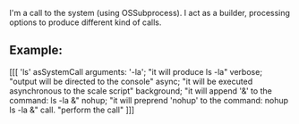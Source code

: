 I'm a call to the system (using OSSubprocess). 
I act as a builder, processing  options to produce different kind of calls.

Example: 
------------
[[[
'ls' asSystemCall
	arguments: '-la'; 	"it will produce ls -la"
	verbose;  		"output will be directed to the console"
	async; 			"it will be executed asynchronous to the scale script"
	background; 		"it will append '&' to the command: ls -la &"
	nohup;			"it will preprend 'nohup' to the command: nohup ls -la &"
	call.				"perform the call"
]]]